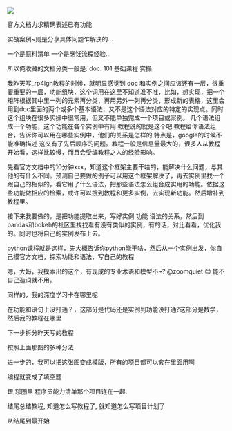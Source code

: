 ![](https://ws2.sinaimg.cn/large/006tNc79gy1flqvwwdhbdj30lc0sgdt4.jpg)


官方文档力求精确表述已有功能

实战案例~则是分享具体问题乍解决的…

一个是原料清单
一个是烹饪流程经验…

所以俺收藏的文档分类一般是:
doc.
101 基础课程 
实操


我昨天写_rp4lgh教程的时候，就明显感觉到 doc 和实例之间应该还有一层，很重要重要的一层，功能组块，这个词用在这里不知道准不准，比如，想实现，把一个矩阵根据其中里一列的元素再分类，再用另外一列再分类，形成新的表格，这里会用到doc里面的两个或多个基本语法，又不是这个语法对应的特定的实现点。同时这个组块在很多实操中很常用，但又不能单独完成一个项目或案例。
几个语法组成一个功能，这个功能在各个实例中有用
教程说的就是这个吧
教程给你语法组合，告诉你可以用在哪些实例中，他们的关系是怎样的
特点是，google的时候不能准确描述
这又有了先后顺序的问题。教程一般是信息量最大的，很多人从教程开始看，这样比较慢，而且会受编教程之人的经验影响。


先看官方文档中的10分钟xxx，知道这个框架主要干啥的，能解决什么问题，与其他的有什么不同。预测自己要做的例子可以用这个框架解决了，再去实例里找一个跟自己的相似的，看它用了什么语法，把那些语法怎么组合成实用的功能。依据这些功能做相应的检索，或许可以搜到教程和更多实例，去实现新功能。然后增补到教程里。


接下来我要做的，是把功能提取出来，写好实例 功能 语法的关系，然后到pandas和bokeh的社区里找找看有没有类似的实例，有的话，对比看看，优化我的。同时也将自己的实例发布上去。

python课程就是这样，先大概告诉你python能干啥，然后从一个实例出发，你自己摸官方文档，探索功能和语法，写自己的教程

嗯，大妈，我摸索出的这个，有现成的专业术语和模型不~? @zoomquiet :blush: 能不自己造词就不用。


同样的，我的深度学习卡在哪里呢

在功能和语句上没打通？，这部分是代码还是实例到功能没打通?这部分是数学，然后我的教程在哪里

下一步拆分昨天写的教程

按照上面那图的多种分法

进一步的，我可以把这张图变成模版，所有的项目都可以套在里面用啊

编程就变成了填空题

跟 怼圈里 程序员能力清单那个项目连在一起.
 
结尾总结教程, 知道怎么写教程了, 就知道怎么写项目计划了

从结尾到最开始